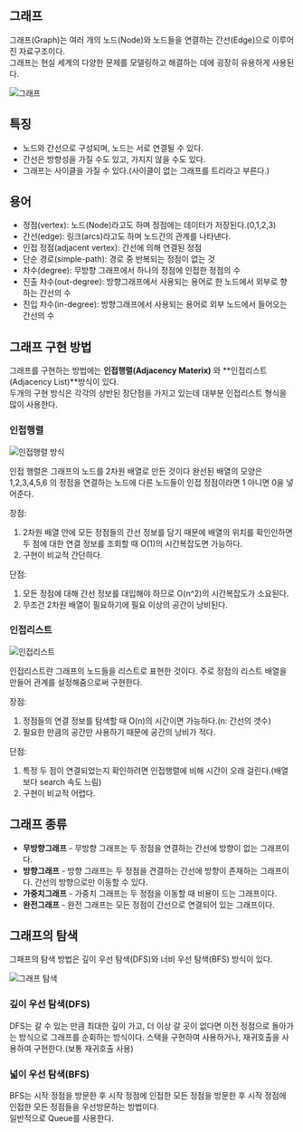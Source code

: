 ## 그래프

그래프(Graph)는 여러 개의 노드(Node)와 노드들을 연결하는 간선(Edge)으로 이루어진 자료구조이다.  
그래프는 현실 세계의 다양한 문제를 모델링하고 해결하는 데에 굉장히 유용하게 사용된다.  

![그래프](https://img1.daumcdn.net/thumb/R1280x0/?scode=mtistory2&fname=https%3A%2F%2Fblog.kakaocdn.net%2Fdn%2FcjbjPd%2FbtqKgF6OzSD%2FU0a7BKCpfJlhx1iJzwsEy1%2Fimg.png)

## 특징
- 노드와 간선으로 구성되며, 노드는 서로 연결될 수 있다.
- 간선은 방향성을 가질 수도 있고, 가지지 않을 수도 있다.
- 그래프는 사이클을 가질 수 있다.(사이클이 없는 그래프를 트리라고 부른다.)

## 용어
- 정점(vertex): 노드(Node)라고도 하며 정점에는 데이터가 저장된다.(0,1,2,3)
- 간선(edge): 링크(arcs)라고도 하며 노드간의 관계를 나타낸다.
- 인접 정점(adjacent vertex): 간선에 의해 연결된 정점
- 단순 경로(simple-path): 경로 중 반복되는 정점이 없는 것
- 차수(degree): 무방향 그래프에서 하나의 정점에 인접한 정점의 수
- 진출 차수(out-degree): 방향그래프에서 사용되는 용어로 한 노드에서 외부로 향하는 간선의 수
- 진입 차수(in-degree): 방향그래프에서 사용되는 용어로 외부 노드에서 들어오는 간선의 수

## 그래프 구현 방법
그래프를 구현하는 방법에는 **인접행렬(Adjacency Materix)** 와 **인접리스트(Adjacency List)**방식이 있다.  
두개의 구현 방식은 각각의 상반된 장단점을 가지고 있는데 대부분 인접리스트 형식을 많이 사용한다.  

### 인접행렬

![인접행렬 방식](https://img1.daumcdn.net/thumb/R1280x0/?scode=mtistory2&fname=https%3A%2F%2Fblog.kakaocdn.net%2Fdn%2F7RFhy%2FbtqKkOhoYiE%2FSE3IQP2q0g3xd34EQZkjM1%2Fimg.png)

  
인접 행렬은 그래프의 노드를 2차원 배열로 만든 것이다 완선된 배열의 모양은 1,2,3,4,5,6 의 정점을 연결하는 노드에 다른 노드들이 인접 정점이라면 1 아니면 0을 넣어준다.  
  
장점:  
1. 2차원 배열 안에 모든 정점들의 간선 정보를 담기 때문에 배열의 위치를 확인인하면 두 점에 대한 연결 정보를 조회할 때 O(1)의 시간복잡도면 가능하다.
2. 구현이 비교적 간단하다.

단점:
1. 모든 정점에 대해 간선 정보를 대입해야 하므로 O(n^2)의 시간복잡도가 소요된다.
2. 무조건 2차원 배열이 필요하기에 필요 이상의 공간이 낭비된다.

### 인접리스트

![인접리스트](https://img1.daumcdn.net/thumb/R1280x0/?scode=mtistory2&fname=https%3A%2F%2Fblog.kakaocdn.net%2Fdn%2FNlh1G%2FbtqKicb2Wub%2FsHWVSS6bn2FZdijEJVR2r1%2Fimg.png)
  
인접리스트란 그래프의 노드들을 리스트로 표현한 것이다. 주로 정점의 리스트 배열을 만들어 관계를 설정해줌으로써 구현한다.  

장점:
1. 정점들의 연결 정보를 탐색할 때 O(n)의 시간이면 가능하다.(n: 간선의 갯수)
2. 필요한 만큼의 공간만 사용하기 때문에 공간의 낭비가 적다.

단점:
1. 특정 두 점이 연결되었는지 확인하려면 인접행렬에 비해 시간이 오래 걸린다.(배열보다 search 속도 느림)
2. 구현이 비교적 어렵다.

## 그래프 종류

- **무방향그래프** - 무방향 그래프는 두 정점을 연결하는 간선에 방향이 없는 그래프이다.
- **방향그래프** - 방향 그래프는 두 정점을 견결하는 간선에 방향이 존재하는 그래프이다. 간선의 방향으로만 이동할 수 있다.
- **가중치그래프** - 가중치 그래프는 두 정점을 이동할 때 비용이 드는 그래프이다.
- **완전그래프** - 완전 그래프는 모든 정점이 간선으로 연결되어 있는 그래프이다. 

## 그래프의 탐색

그패프의 탐색 방법은 깊이 우선 탐색(DFS)와 너비 우선 탐색(BFS) 방식이 있다.

![그래프 탐색](https://blog.kakaocdn.net/dn/cFgEJ6/btqKmoJkq5a/pwm3O8T4rERuL4wSTrkgnK/img.gif)  

### 깊이 우선 탐색(DFS) 
DFS는 갈 수 있는 만큼 최대한 깊이 가고, 더 이상 갈 곳이 없다면 이전 정점으로 돌아가는 방식으로 그래프를 순회하는 방식이다. 
스택을 구현하여 사용하거나, 재귀호출을 사용하여 구현한다.(보통 재귀호출 사용)

### 넓이 우선 탐색(BFS)
BFS는 시작 정점을 방문한 후 시작 정점에 인접한 모든 정점을 방문한 후 시작 정점에 인접한 모든 정점들을 우선방문하는 방법이다.  
일반적으로 Queue를 사용한다.
